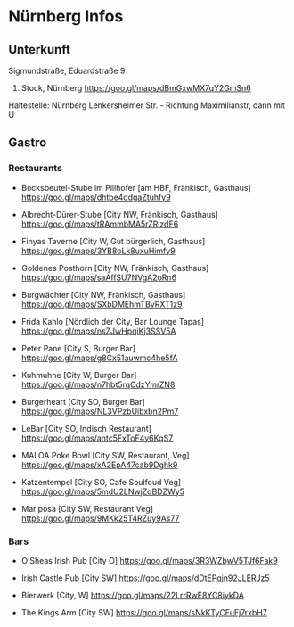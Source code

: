 # Nürnberg Infos

## Unterkunft
Sigmundstraße, Eduardstraße 9 
1. Stock, Nürnberg
https://goo.gl/maps/dBmGxwMX7qY2GmSn6

Haltestelle:
Nürnberg Lenkersheimer Str. - Richtung Maximilianstr, dann mit U

## Gastro 
### Restaurants
- Bocksbeutel-Stube im Pillhofer [am HBF, Fränkisch, Gasthaus]
https://goo.gl/maps/dhtbe4ddgaZtuhfy9

- Albrecht-Dürer-Stube [City NW, Fränkisch, Gasthaus]
https://goo.gl/maps/tRAmmbMA5rZRizdF6

- Finyas Taverne [City W, Gut bürgerlich, Gasthaus]
https://goo.gl/maps/3YB8oLk8uxuHimfy9

- Goldenes Posthorn [City NW, Fränkisch, Gasthaus]
https://goo.gl/maps/saAffSU7NVgA2oRn6

- Burgwächter [City NW, Fränkisch, Gasthaus]
https://goo.gl/maps/SXbDMEhmTBvRXT1z9


- Frida Kahlo [Nördlich der City, Bar Lounge Tapas]
https://goo.gl/maps/nsZJwHpqiKj3SSV5A

- Peter Pane [City S, Burger Bar]
https://goo.gl/maps/g8Cx51auwmc4he5fA

- Kuhmuhne [City W, Burger Bar]
https://goo.gl/maps/n7hbt5rqCdzYmrZN8

- Burgerheart [City SO, Burger Bar]
https://goo.gl/maps/NL3VPzbUibxbn2Pm7

- LeBar [City SO, Indisch Restaurant]
https://goo.gl/maps/antc5FxToF4y6KqS7

- MALOA Poke Bowl [City SW, Restaurant, Veg]
https://goo.gl/maps/xA2EpA47cab9Dghk9

- Katzentempel [City SO, Cafe Soulfoud Veg]
https://goo.gl/maps/5mdU2LNwjZdBDZWy5

- Mariposa [City SW, Restaurant Veg]
https://goo.gl/maps/9MKk25T4RZuy9As77

### Bars
- O’Sheas Irish Pub [City O]
https://goo.gl/maps/3R3WZbwV5TJf6Fak9

- Irish Castle Pub [City SW]
https://goo.gl/maps/dDtEPqjn92JLERJz5

- Bierwerk [City, W]
https://goo.gl/maps/22LrrRwE8YC8iykDA

- The Kings Arm [City SW]
https://goo.gl/maps/sNkKTyCFuFj7rxbH7




